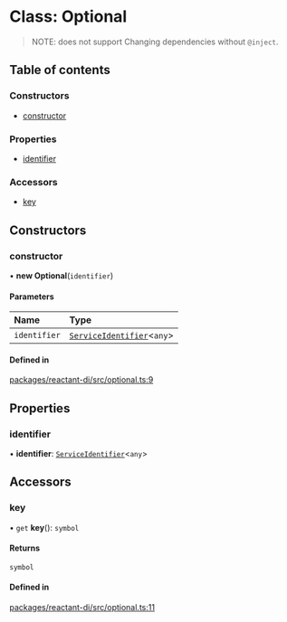 # Class: Optional

> NOTE: does not support Changing dependencies without `@inject`.

## Table of contents

### Constructors

- [constructor](Optional.md#constructor)

### Properties

- [identifier](Optional.md#identifier)

### Accessors

- [key](Optional.md#key)

## Constructors

### constructor

• **new Optional**(`identifier`)

#### Parameters

| Name | Type |
| :------ | :------ |
| `identifier` | [`ServiceIdentifier`](../modules.md#serviceidentifier)<`any`\> |

#### Defined in

[packages/reactant-di/src/optional.ts:9](https://github.com/unadlib/reactant/blob/f9546913/packages/reactant-di/src/optional.ts#L9)

## Properties

### identifier

• **identifier**: [`ServiceIdentifier`](../modules.md#serviceidentifier)<`any`\>

## Accessors

### key

• `get` **key**(): `symbol`

#### Returns

`symbol`

#### Defined in

[packages/reactant-di/src/optional.ts:11](https://github.com/unadlib/reactant/blob/f9546913/packages/reactant-di/src/optional.ts#L11)
